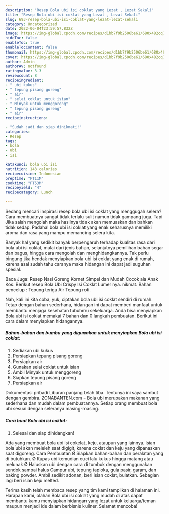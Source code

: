 ```yaml
---
description: "Resep Bola ubi isi coklat yang Lezat , Lezat Sekali"
title: "Resep Bola ubi isi coklat yang Lezat , Lezat Sekali"
slug: 693-resep-bola-ubi-isi-coklat-yang-lezat-lezat-sekali
category: Uncategorized
date: 2022-06-04T23:59:57.832Z
image: https://img-global.cpcdn.com/recipes/d1bb7f9b2506be61/680x482cq70/bola-ubi-isi-coklat-foto-resep-utama.jpg
hideToc: false
enableToc: true
enableTocContent: false
thumbnail: https://img-global.cpcdn.com/recipes/d1bb7f9b2506be61/680x482cq70/bola-ubi-isi-coklat-foto-resep-utama.jpg
cover: https://img-global.cpcdn.com/recipes/d1bb7f9b2506be61/680x482cq70/bola-ubi-isi-coklat-foto-resep-utama.jpg
author: Admin
authorAv: notfound
ratingvalue: 3.3
reviewcount: 8
recipeingredient:
- " ubi kukus"
- " tepung pisang goreng"
- " air"
- " selai coklat untuk isian"
- " Minyak untuk menggoreng"
- " tepung pisang goreng"
- " air"
recipeinstructions:

- "Sudah jadi dan siap dinikmati!"
categories:
- Resep
tags:
- bola
- ubi
- isi

katakunci: bola ubi isi 
nutrition: 143 calories
recipecuisine: Indonesian
preptime: "PT11M"
cooktime: "PT53M"
recipeyield: "4"
recipecategory: Lunch

---
```



Sedang mencari inspirasi resep bola ubi isi coklat yang menggugah selera? Cara membuatnya sangat tidak terlalu sulit namun tidak gampang juga. Tapi Jika salah mengolah maka hasilnya tidak akan memuaskan dan bahkan tidak sedap. Padahal bola ubi isi coklat yang enak seharusnya memiliki aroma dan rasa yang mampu memancing selera kita.


Banyak hal yang sedikit banyak berpengaruh terhadap kualitas rasa dari bola ubi isi coklat, mulai dari jenis bahan, selanjutnya pemilihan bahan segar dan bagus, hingga cara mengolah dan menghidangkannya. Tak perlu bingung jika hendak menyiapkan bola ubi isi coklat yang enak di rumah, karena asal sudah tahu caranya maka hidangan ini dapat jadi suguhan spesial.

Baca Juga: Resep Nasi Goreng Kornet Simpel dan Mudah Cocok ala Anak Kos. Berikut resep Bola Ubi Crispy Isi Coklat Lumer nya. nikmat. Bahan pencelup : Tepung terigu Air Tepung roti.


Nah, kali ini kita coba, yuk, ciptakan bola ubi isi coklat sendiri di rumah. Tetap dengan bahan sederhana, hidangan ini dapat memberi manfaat untuk membantu menjaga kesehatan tubuhmu sekeluarga. Anda bisa menyiapkan Bola ubi isi coklat memakai 7 bahan dan 0 langkah pembuatan. Berikut ini cara dalam menyiapkan hidangannya.

<!--inarticleads1-->

##### Bahan-bahan dan bumbu yang digunakan untuk menyiapkan Bola ubi isi coklat:

1. Sediakan  ubi kukus
1. Persiapkan  tepung pisang goreng
1. Persiapkan  air
1. Gunakan  selai coklat untuk isian
1. Ambil  Minyak untuk menggoreng
1. Siapkan  tepung pisang goreng
1. Persiapkan  air


Dokumentasi pribadi Liburan panjang telah tiba. Tentunya ini saya sambut dengan gembira. ZONABANTEN.com - Bola ubi merupakan makanan yang sederhana dan mudah dalam pembuatannya. Setiap orang membuat bola ubi sesuai dengan seleranya masing-masing. 

<!--inarticleads2-->

##### Cara buat Bola ubi isi coklat:


1. Selesai dan siap dihidangkan!

Ada yang membuat bola ubi isi cokelat, keju, ataupun yang lainnya. Isian bola ubi akan meleleh saat digigit, karena coklat dan keju yang dipanaskan saat digoreng. Cara Pembuatan Ø Siapkan bahan-bahan dan peralatan yang di butuhkan. Ø Kupas ubi kemudian cuci lalu kukus hingga matang atau melunak Ø Haluskan ubi dengan cara di tumbuk dengan menggunakan sendok sampai halus Campur ubi, tepung tapioka, gula pasir, garam, dan baking powder. Ambil sedikit adonan, beri isian coklat, bulatkan. Sebagian lagi beri isian keju melted. 

Terima kasih telah membaca resep yang tim kami tampilkan di halaman ini. Harapan kami, olahan Bola ubi isi coklat yang mudah di atas dapat membantu kamu menyiapkan hidangan yang lezat untuk keluarga/teman maupun menjadi ide dalam berbisnis kuliner. Selamat mencoba!
